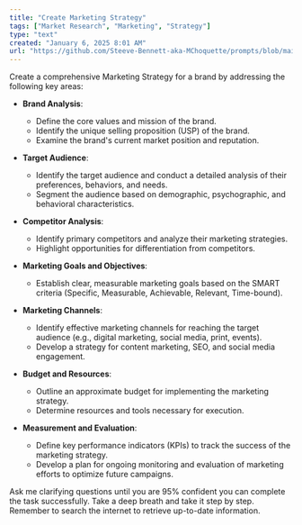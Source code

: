 ```yaml
---
title: "Create Marketing Strategy"
tags: ["Market Research", "Marketing", "Strategy"]
type: "text"
created: "January 6, 2025 8:01 AM"
url: "https://github.com/Steeve-Bennett-aka-MChoquette/prompts/blob/main/create_marketing_strategy.md"
---
```


Create a comprehensive Marketing Strategy for a brand by addressing the following key areas:

- **Brand Analysis**: 
  - Define the core values and mission of the brand.
  - Identify the unique selling proposition (USP) of the brand.
  - Examine the brand's current market position and reputation.

- **Target Audience**:
  - Identify the target audience and conduct a detailed analysis of their preferences, behaviors, and needs.
  - Segment the audience based on demographic, psychographic, and behavioral characteristics.

- **Competitor Analysis**:
  - Identify primary competitors and analyze their marketing strategies.
  - Highlight opportunities for differentiation from competitors.

- **Marketing Goals and Objectives**:
  - Establish clear, measurable marketing goals based on the SMART criteria (Specific, Measurable, Achievable, Relevant, Time-bound).
  
- **Marketing Channels**:
  - Identify effective marketing channels for reaching the target audience (e.g., digital marketing, social media, print, events).
  - Develop a strategy for content marketing, SEO, and social media engagement.

- **Budget and Resources**:
  - Outline an approximate budget for implementing the marketing strategy.
  - Determine resources and tools necessary for execution.

- **Measurement and Evaluation**:
  - Define key performance indicators (KPIs) to track the success of the marketing strategy.
  - Develop a plan for ongoing monitoring and evaluation of marketing efforts to optimize future campaigns.

Ask me clarifying questions until you are 95% confident you can complete the task successfully. Take a deep breath and take it step by step. Remember to search the internet to retrieve up-to-date information.